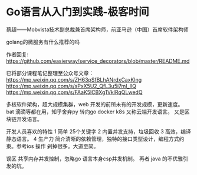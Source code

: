 

# Go语言从入门到实践-极客时间

蔡超——Mobvista技术副总裁兼首席架构师，前亚马逊（中国）首席软件架构师



golang的微服务有什么推荐的吗

作者回复: https://github.com/easierway/service_decorators/blob/master/README.md



已将部分课程笔记整理至公众号文章：
https://mp.weixin.qq.com/s/ZH63pSfBLhANrdxCaxKlng
https://mp.weixin.qq.com/s/sPxX5U2_QfL3u5i7mI_llQ
https://mp.weixin.qq.com/s/FAaK5lCBXg1VklRqQLwedQ



  多核软件架构，超大规模集群，web 开发的前所未有的开发规模，更新速度。
bat 滴滴等都在用，知乎舍弃py 转向go 
docker k8s 
又称云端开发语言。
又是区块链开发语言。

开发人员喜欢的特性
1 简单 25个关键字
2 内置并发支持，垃圾回收
3 高效，编译静态语言。
4 生产力 简介清晰的依赖管理，独特的接口类型设计，编程方式约束。参考ios 操作 剁掉很多。大道至简。

误区 共享内存并发控制，忽略go 语言本身csp并发机制。
再者 java 的不优雅引发的坑。  





































































































































































